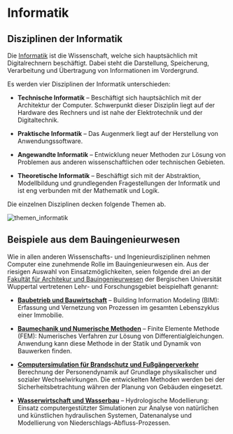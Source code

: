 # Informatik

## Disziplinen der Informatik

Die [Informatik](https://de.wikipedia.org/wiki/Informatik) ist die Wissenschaft, welche sich hauptsächlich mit Digitalrechnern beschäftigt. Dabei steht die Darstellung, Speicherung, Verarbeitung und Übertragung von Informationen im Vordergrund.

Es werden vier Disziplinen der Informatik unterschieden:

* **Technische Informatik** – Beschäftigt sich hauptsächlich mit der Architektur der Computer. Schwerpunkt dieser Disziplin liegt auf der Hardware des Rechners und ist nahe der Elektrotechnik und der Digitaltechnik.

* **Praktische Informatik** – Das Augenmerk liegt auf der Herstellung von Anwendungssoftware.

* **Angewandte Informatik** – Entwicklung neuer Methoden zur Lösung von Problemen aus anderen wissenschaftlichen oder technischen Gebieten.

* **Theoretische Informatik** – Beschäftigt sich mit der Abstraktion, Modellbildung und grundlegenden Fragestellungen der Informatik und ist eng verbunden mit der Mathematik und Logik.

Die einzelnen Disziplinen decken folgende Themen ab.

![themen_informatik](./bilder/informatik_disziplinen.png)

## Beispiele aus dem Bauingenieurwesen

Wie in allen anderen Wissenschafts- und Ingenieurdisziplinen nehmen Computer eine zunehmende Rolle im Bauingenieurwesen ein. Aus der riesigen Auswahl von Einsatzmöglichkeiten, seien folgende drei an der [Fakultät für Architekur und Bauingenieurwesen](https://www.bauing.uni-wuppertal.de) der Bergischen Universität Wuppertal vertretenen Lehr- und Forschungsgebiet beispielhaft genannt:

* **[Baubetrieb und Bauwirtschaft](https://www.baubetrieb.uni-wuppertal.de)** – Building Information Modeling (BIM): Erfassung und Vernetzung von Prozessen im gesamten Lebenszyklus einer Immobilie.

* **[Baumechanik und Numerische Methoden](https://cam.uni-wuppertal.de/)** – Finite Elemente Methode (FEM): Numerisches Verfahren zur Lösung von Differentialgleichungen. Anwendung kann diese Methode in der Statik und Dynamik von Bauwerken finden.

* **[Computersimulation für Brandschutz und Fußgängerverkehr](https://www.asim.uni-wuppertal.de/)** Berechnung der Personendynamik auf Grundlage physikalischer und sozialer Wechselwirkungen. Die entwickelten Methoden werden bei der Sicherheitsbetrachtung währen der Planung von Gebäuden eingesetzt.

* **[Wasserwirtschaft und Wasserbau](https://www.hydro.uni-wuppertal.de/)** – Hydrologische Modellierung: Einsatz computergestützter Simulationen zur Analyse von natürlichen und künstlichen hydraulischen Systemen, Datenanalyse und Modellierung von Niederschlags-Abfluss-Prozessen.
